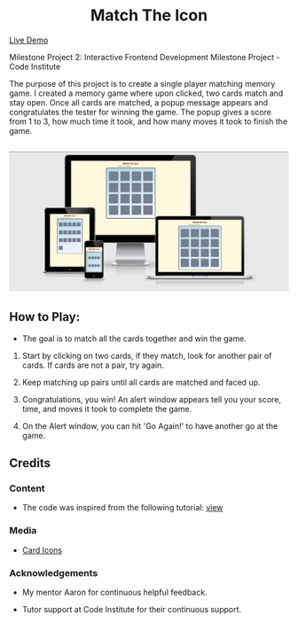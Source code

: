 <h1 align="center">Match The Icon</h1>

[Live Demo](https://birchm93.github.io/Project2/)

Milestone Project 2: Interactive Frontend Development Milestone Project  - Code Institute

The purpose of this project is to create a single player matching memory game. I created a memory game where upon clicked, two cards match and stay open. Once all cards are matched, a popup message appears and congratulates the tester for winning the game. The popup gives a score from 1 to 3, how much time it took, and how many moves it took to finish the game. 

<h2 align="center"><img src="documentation/screenshots/Responsive.png"></h2>

## How to Play:

* The goal is to match all the cards together and win the game.

1. Start by clicking on two cards, if they match, look for another pair of cards. If cards are not a pair, try again.

2. Keep matching up pairs until all cards are matched and faced up. 

3. Congratulations, you win! An alert window appears tell you your score, time, and moves it took to complete the game. 

4. On the Alert window, you can hit 'Go Again!' to have another go at the game.

## Credits

### Content

-   The code was inspired from the following tutorial: [view](https://www.youtube.com/watch?v=Nik1E9HdrsI)

### Media

-   [Card Icons](https://fontawesome.com/icons?d=gallery)

### Acknowledgements

-   My mentor Aaron for continuous helpful feedback.

-   Tutor support at Code Institute for their continuous support.
